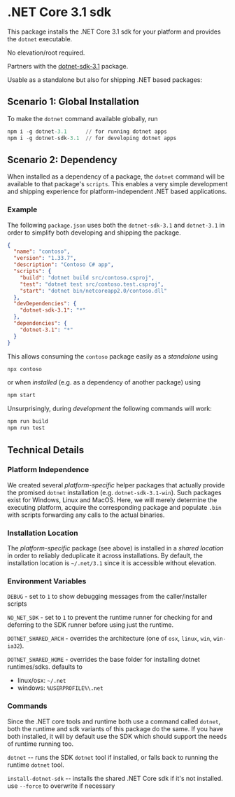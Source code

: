 <!--
    Note:
    - keep dotnet and dotnet-sdk documentation in sync
    - spots that differ are (to be) marked with COWBELL
-->

# .NET Core 3.1 sdk

This package installs the .NET Core 3.1 sdk for your platform and provides the `dotnet` executable.

No elevation/root required.

Partners with the [dotnet-sdk-3.1](https://www.npmjs.com/package/dotnet-sdk-3.1) package.

Usable as a standalone but also for shipping .NET based packages:

## Scenario 1: Global Installation

To make the `dotnet` command available globally, run

``` Haskell seems to provide nice highlighting
npm i -g dotnet-3.1      // for running dotnet apps
npm i -g dotnet-sdk-3.1  // for developing dotnet apps
```

## Scenario 2: Dependency

When installed as a dependency of a package, the `dotnet` command will be available to that package's `scripts`.
This enables a very simple development and shipping experience for platform-independent .NET based applications.

### Example

The following `package.json` uses both the `dotnet-sdk-3.1` and `dotnet-3.1` in order to simplify both developing and shipping the package.

``` json
{
  "name": "contoso",
  "version": "1.33.7",
  "description": "Contoso C# app",
  "scripts": {
    "build": "dotnet build src/contoso.csproj",
    "test": "dotnet test src/contoso.test.csproj",
    "start": "dotnet bin/netcoreapp2.0/contoso.dll"
  },
  "devDependencies": {
    "dotnet-sdk-3.1": "*"
  },
  "dependencies": {
    "dotnet-3.1": "*"
  }
}
```

This allows consuming the `contoso` package easily as a *standalone* using

``` Haskell seems to provide nice highlighting
npx contoso
```

or when *installed* (e.g. as a dependency of another package) using

``` Haskell seems to provide nice highlighting
npm start
```

Unsurprisingly, during *development* the following commands will work:

``` Haskell seems to provide nice highlighting
npm run build
npm run test
```

## Technical Details

### Platform Independence

We created several *platform-specific* helper packages that actually provide the promised `dotnet` installation (e.g. `dotnet-sdk-3.1-win`).
Such packages exist for Windows, Linux and MacOS.
Here, we will merely determine the executing platform, acquire the corresponding package and populate `.bin` with scripts forwarding any calls to the actual binaries.

### Installation Location

The *platform-specific* package (see above) is installed in a *shared location* in order to reliably deduplicate it across installations.
By default, the installation location is `~/.net/3.1` since it is accessible without elevation.

### Environment Variables

`DEBUG`  - set to `1` to show debugging messages from the caller/installer scripts

`NO_NET_SDK` - set to `1` to prevent the runtime runner for checking for and deferring to the SDK runner before using just the runtime.

`DOTNET_SHARED_ARCH` - overrides the architecture (one of `osx`, `linux`, `win`, `win-ia32`).

`DOTNET_SHARED_HOME` - overrides the base folder for installing dotnet runtimes/sdks. defaults to 
- linux/osx: `~/.net` 
- windows:  `%USERPROFILE%\.net`

### Commands 

Since the .NET core tools and runtime both use a command called `dotnet`, both the runtime and sdk variants of this package do the same.
If you have both installed, it will by default use the SDK which should support the needs of runtime running too.

`dotnet` -- runs the SDK `dotnet` tool if installed, or falls back to running the runtime `dotnet` tool.

`install-dotnet-sdk` -- installs the shared .NET Core sdk if it's not installed. use `--force` to overwrite if necessary

